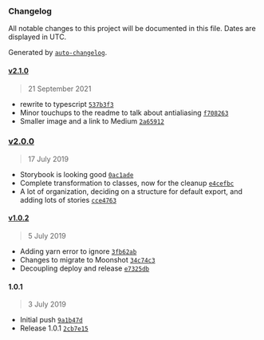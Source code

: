 ### Changelog

All notable changes to this project will be documented in this file. Dates are displayed in UTC.

Generated by [`auto-changelog`](https://github.com/CookPete/auto-changelog).

#### [v2.1.0](https://github.com/jannec22/gradient-path/compare/v2.1.0...v2.1.0)

> 21 September 2021

- rewrite to typescript [`537b3f3`](https://github.com/jannec22/gradient-path/commit/537b3f38432d156ac7a5f2ee024d487667b75982)
- Minor touchups to the readme to talk about antialiasing [`f708263`](https://github.com/jannec22/gradient-path/commit/f708263e9b2ee4a37aa53cd7dc9ba403f8706bc0)
- Smaller image and a link to Medium [`2a65912`](https://github.com/jannec22/gradient-path/commit/2a65912d00ebd1ce1288c95d69548feacb70bffc)

### [v2.0.0](https://github.com/jannec22/gradient-path/compare/v1.0.2...v2.0.0)

> 17 July 2019

- Storybook is looking good [`0ac1ade`](https://github.com/jannec22/gradient-path/commit/0ac1ade500a761a8b396001068535dc9b3dfd3ce)
- Complete transformation to classes, now for the cleanup [`e4cefbc`](https://github.com/jannec22/gradient-path/commit/e4cefbc9eca65005cc55561022278d264ccfb475)
- A lot of organization, deciding on a structure for default export, and adding lots of stories [`cce4763`](https://github.com/jannec22/gradient-path/commit/cce47636707d4568dc02329b4cee915b858ba137)

#### [v1.0.2](https://github.com/jannec22/gradient-path/compare/1.0.1...v1.0.2)

> 5 July 2019

- Adding yarn error to ignore [`3fb62ab`](https://github.com/jannec22/gradient-path/commit/3fb62ab8426a443e1872d75ceeaa521ebb024006)
- Changes to migrate to Moonshot [`34c74c3`](https://github.com/jannec22/gradient-path/commit/34c74c3fd67a2d6a9edc7cd363bc462303b5ba93)
- Decoupling deploy and release [`e7325db`](https://github.com/jannec22/gradient-path/commit/e7325db69b274089632816db2078cd7403146667)

#### 1.0.1

> 3 July 2019

- Initial push [`9a1b47d`](https://github.com/jannec22/gradient-path/commit/9a1b47d9751cbc327efe481f91622def83992d0c)
- Release 1.0.1 [`2cb7e15`](https://github.com/jannec22/gradient-path/commit/2cb7e15cc0b7de116e66e19f62e6b18614e9784b)
